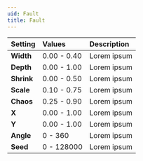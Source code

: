 ```yaml
---
uid: Fault
title: Fault
---
```


| Setting | Values | Description |
| :--- | :--- | :--- |
| **Width** | 0.00 - 0.40 | Lorem ipsum |
| **Depth** | 0.00 - 1.00 | Lorem ipsum |
| **Shrink** | 0.00 - 0.50 | Lorem ipsum |
| **Scale** | 0.10 - 0.75 | Lorem ipsum |
| **Chaos** | 0.25 - 0.90 | Lorem ipsum |
| **X** | 0.00 - 1.00 | Lorem ipsum |
| **Y** | 0.00 - 1.00 | Lorem ipsum |
| **Angle** | 0 - 360 | Lorem ipsum |
| **Seed** | 0 - 128000 | Lorem ipsum |
